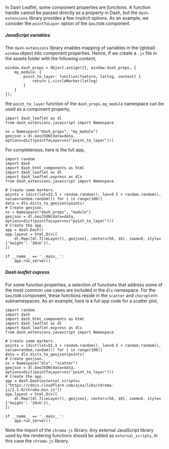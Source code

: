 In Dash Leaflet, some component properties are *functions*. A function handle cannot be passed directly as a property in Dash, but the `dash-extensions` library provides a few implicit options. As an example, we consider the `pointToLayer` option of the `GeoJSON` component.

##### JavaScript variables

The `dash-extensions` library enables mapping of variables in the (global) `window` object into component properties.  Hence, if we create a `.js` file in the assets folder with the following content,

	window.dash_props = Object.assign({}, window.dash_props, {  
	    my_module: {  
	        point_to_layer: function(feature, latlng, context) {  
	            return L.circleMarker(latlng)  
	        }  
	    }  
	});

the `point_to_layer` function of the `dash_props.my_module` namespace can be used as a component property,

    import dash_leaflet as dl
    from dash_extensions.javascript import Namespace
    
    ns = Namespace("dash_props", "my_module")
    geojson = dl.GeoJSON(data=data, options=dict(pointToLayer=ns("point_to_layer")))

For completeness, here is the full app,

	import random  
	import dash  
	import dash_html_components as html  
	import dash_leaflet as dl  
	import dash_leaflet.express as dlx  
    from dash_extensions.javascript import Namespace

	# Create some markers.  
	points = [dict(lat=55.5 + random.random(), lon=9.5 + random.random(), value=random.random()) for i in range(100)]  
	data = dlx.dicts_to_geojson(points)  
	# Create geojson.  
    ns = Namespace("dash_props", "module")
    geojson = dl.GeoJSON(data=data, options=dict(pointToLayer=ns("point_to_layer")))
	# Create the app.  
	app = dash.Dash()  
	app.layout = html.Div([  
	    dl.Map([dl.TileLayer(), geojson], center=(56, 10), zoom=8, style={'height': '50vh'}),  
	])  
	  
	if __name__ == '__main__':  
	    app.run_server()

##### Dash leaflet express
 
For some function properties, a selection of functions that address some of the most common use cases are included in the `dlx` namespace. For the `GeoJSON` component, these functions reside in the `scatter` and `choropleth` subnamespaces. As an example, here is a full app code for a scatter plot,

    import random
    import dash
    import dash_html_components as html
    import dash_leaflet as dl
    import dash_leaflet.express as dlx
    from dash_extensions.javascript import Namespace
    
    # Create some markers.
    points = [dict(lat=55.5 + random.random(), lon=9.5 + random.random(), value=random.random()) for i in range(100)]
    data = dlx.dicts_to_geojson(points)
    # Create geojson.
    ns = Namespace("dlx", "scatter")
    geojson = dl.GeoJSON(data=data, options=dict(pointToLayer=ns("point_to_layer")))
    # Create the app.
    app = dash.Dash(external_scripts=["https://cdnjs.cloudflare.com/ajax/libs/chroma-js/2.1.0/chroma.min.js"])
    app.layout = html.Div([
        dl.Map([dl.TileLayer(), geojson], center=(56, 10), zoom=8, style={'height': '50vh'}),
    ])
    
    if __name__ == '__main__':
        app.run_server()

Note the import of the `chroma-js` library. Any external JavaScript library used by the rendering functions should be added as `external_scripts`, in this case the  `chroma-js` library.